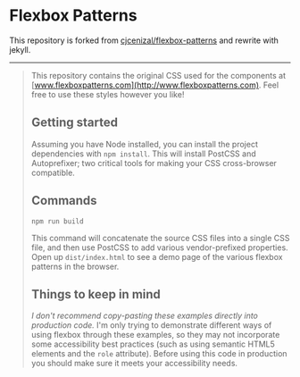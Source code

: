# Flexbox Patterns
This repository is forked from [cjcenizal/flexbox-patterns](https://github.com/cjcenizal/flexbox-patterns) and rewrite with jekyll.

---

> This repository contains the original CSS used for the components at [www.flexboxpatterns.com](http://www.flexboxpatterns.com). Feel free to use these styles however you like!
>
>  ## Getting started
>
>  Assuming you have Node installed, you can install the project dependencies with `npm install`. This will install PostCSS and Autoprefixer; two critical tools for making your CSS cross-browser compatible.
>
> ## Commands
>
> `npm run build`
>
> This command will concatenate the source CSS files into a single CSS file, and then use PostCSS to add various vendor-prefixed properties. Open up `dist/index.html` to see a demo page of the various flexbox patterns in the browser.
>
> ## Things to keep in mind
>
> _I don't recommend copy-pasting these examples directly into production code._ I'm only trying to demonstrate different ways of using flexbox through these examples, so they may not incorporate some accessibility best practices (such as using semantic HTML5 elements and the `role` attribute). Before using this code in production you should make sure it meets your accessibility needs.
